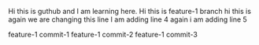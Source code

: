 Hi this is guthub and I am learning here.
Hi this is feature-1 branch
hi this is again we are changing this line
I am adding line 4
again i am adding line 5

feature-1 commit-1
feature-1 commit-2
feature-1 commit-3